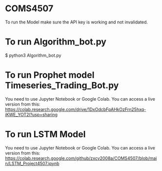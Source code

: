 # COMS4507

To run the Model make sure the API key is working and not invalidated.

# To run Algorithm_bot.py

$ python3 Algorithm_bot.py

# To run Prophet model Timeseries_Trading_Bot.py

You need to use Jupyter Notebook or Google Colab. You can access a live version from this:
https://colab.research.google.com/drive/1DxOdcbFpAHkOzFrn25hxq-iKWE_YOT2l?usp=sharing

# To run LSTM Model

You need to use Jupyter Notebook or Google Colab. You can access a live version from this:
https://colab.research.google.com/github/zxcv2008a/COMS4507/blob/main/LSTM_Project4507.ipynb
